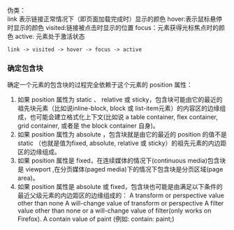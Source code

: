 伪类：  
    link 表示链接正常情况下（即页面加载完成时）显示的颜色
	hover:表示鼠标悬停时显示的颜色
	visited:链接被点击时显示的位置
	focus：元素获得光标焦点时的颜色
	active: 元素处于激活状态

	link -> visited -> hover -> focus -> active

### 确定包含块
确定一个元素的包含块的过程完全依赖于这个元素的 position 属性：

1. 如果 position 属性为 static 、 relative 或 sticky，包含块可能由它的最近的祖先块元素（比如说inline-block, block 或 list-item元素）的内容区的边缘组成，也可能会建立格式化上下文(比如说 a table container, flex container, grid container, 或者是 the block container 自身)。
2. 如果 position 属性为 absolute ，包含块就是由它的最近的 position 的值不是 static （也就是值为fixed, absolute, relative 或 sticky）的祖先元素的内边距区的边缘组成。
3. 如果 position 属性是 fixed，在连续媒体的情况下(continuous media)包含块是 viewport ,在分页媒体(paged media)下的情况下包含块是分页区域(page area)。
4. 如果 position 属性是 absolute 或 fixed，包含块也可能是由满足以下条件的最近父级元素的内边距区的边缘组成的：
A transform or perspective value other than none
A will-change value of transform or perspective
A filter  value other than none or a will-change value of filter(only works on Firefox).
A contain value of paint (例如: contain: paint;)